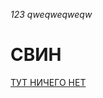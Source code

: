 *123*
*qweqweqweqw*
# **СВИН**
[ТУТ НИЧЕГО НЕТ](https://www.google.com/search?q=VFRFRF&oq=VFRFRF&aqs=chrome..69i57j46i10i433i512j46i10i512j0i10i512l4j46i10i512j0i10i512.1129j0j15&sourceid=chrome&ie=UTF-8)
